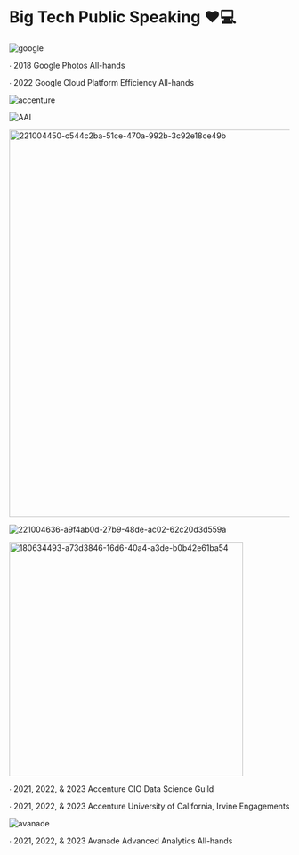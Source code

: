 # Big Tech Public Speaking ❤️💻
![google](https://user-images.githubusercontent.com/19508013/231303535-926f9ad2-4ca0-40d9-92d1-b43f27510533.png)

∙ 2018 Google Photos All-hands

∙ 2022 Google Cloud Platform Efficiency All-hands

![accenture](https://user-images.githubusercontent.com/19508013/231303572-253c4714-675c-4de9-9d99-48d5df1342e5.jpeg)

![AAI](https://user-images.githubusercontent.com/19508013/231303578-d3bfbc48-01af-4446-8f77-0e00edeee051.png)

<img width="694" alt="221004450-c544c2ba-51ce-470a-992b-3c92e18ce49b" src="https://user-images.githubusercontent.com/19508013/231307217-7732ec71-0889-4735-a96e-c99a1cdc2006.png">

![221004636-a9f4ab0d-27b9-48de-ac02-62c20d3d559a](https://user-images.githubusercontent.com/19508013/231307203-55163f79-a704-40b4-850b-e6a1816f0087.jpg)

<img width="420" alt="180634493-a73d3846-16d6-40a4-a3de-b0b42e61ba54" src="https://user-images.githubusercontent.com/19508013/231304560-e377a70d-d1e0-477c-bf8c-aabf1b6c9876.png">

∙ 2021, 2022, & 2023 Accenture CIO Data Science Guild

∙ 2021, 2022, & 2023 Accenture University of California, Irvine  Engagements 

![avanade](https://user-images.githubusercontent.com/19508013/231303683-3fe673ad-da86-45d4-a4df-a64f9b251e32.png)

∙ 2021, 2022, & 2023 Avanade Advanced Analytics All-hands
